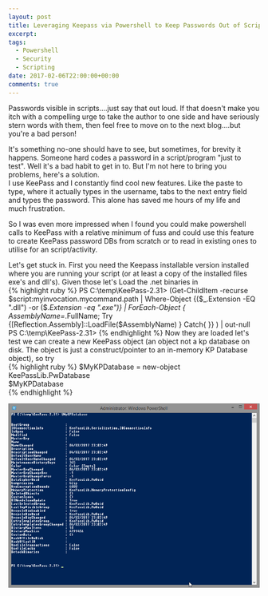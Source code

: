 ```yaml
---
layout: post
title: Leveraging Keepass via Powershell to Keep Passwords Out of Scripts
excerpt: 
tags: 
  - Powershell
  - Security
  - Scripting
date: 2017-02-06T22:00:00+00:00
comments: true
---
```


Passwords visible in scripts....just say that out loud.  If that doesn't make you itch with a compelling urge to take the author to one side and have seriously stern words with them, then feel free to move on to the next blog....but you're a bad person!
  
It's something no-one should have to see, but sometimes, for brevity it happens.  Someone hard codes a password in a script/program "just to test".  Well it's a bad habit to get in to.  But I'm not here to bring you problems, here's a solution.  
I use KeePass and I constantly find cool new features.  Like the paste to type, where it actually types in the username, tabs to the next entry field and types the password.  This alone has saved me hours of my life and much frustration.  
  
So I was even more impressed when I found you could make powershell calls to KeePass with a relative minimum of fuss and could use this feature to create KeePass password DBs from scratch or to read in existing ones to utilise for an script/activity.
  
Let's get stuck in.
First you need the Keepass installable version installed where you are running your script (or at least a copy of the installed files exe's and dll's).
Given those let's Load the .net binaries in  
{% highlight ruby %}
PS C:\temp\KeePass-2.31> (Get-ChildItem -recurse $script:myinvocation.mycommand.path | Where-Object {($_.Extension -EQ ".dll") -or ($_.Extension -eq ".exe")} | ForEach-Object { $AssemblyName=$_.FullName; Try {[Reflection.Assembly]::LoadFile($AssemblyName) } Catch{ }} ) | out-null
PS C:\temp\KeePass-2.31>
{% endhighlight %}
Now they are loaded let's test we can create a new KeePass object (an object not a kp database on disk.  The object is just a construct/pointer to an in-memory KP Database object), so try  
{% highlight ruby %}
$MyKPDatabase = new-object KeePassLib.PwDatabase  
$MyKPDatabase  
{% endhighlight %}

<IMG src="/public/kpass1.png" align="right">  


